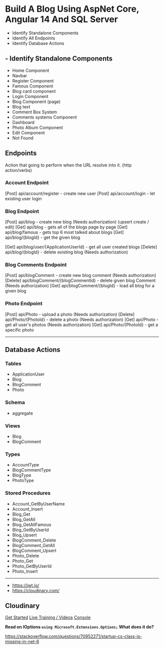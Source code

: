 # Build A Blog Using AspNet Core, Angular 14 And SQL Server

- Identify Standalone Components
- Identify All Endpoints
- Identify Database Actions

## - Identify Standalone Components
- Home Component
- Navbar
- Register Component
- Famous Component
- Blog card component
- Login Component
- Blog Component (page)
- Blog text
- Comment Box System
- Comments systems Component
- Dashboard
- Photo Album Component
- Edit Component
- Not Found

## Endpoints
Action that going to perform when the URL resolve into it. (http action/verbs)

### Account Endpoint
[Post] api/account/register - create new user
[Post] api/account/login - let existing user login

### Blog Endpoint
[Post] api/blog - create new blog (Needs authorization) (upsert create / edit)
[Get] api/blog - gets all of the blogs page by page
[Get] api/blog/famous - gets top 6 most talked about blogs
[Get] api/blog/{blogId} - get the given blog
<!-- [get] api/blog/user/{ApplicationUserId}/{blogId} - get the given blog -->
[Get] api/blog/user/{ApplicationUserId} - get all user created blogs
[Delete] api/blog/{blogId} - delete existing blog (Needs authorization)

### Blog Comments Endpoint
[Post] api/blogComment - create new blog comment (Needs authorization)
[Delete] api/blogComment/{blogCommentId} - delete given blog Comment (Needs authorization)
[Get] api/blogComment/{blogId} - load all blog for a given blog

### Photo Endpoint
[Post] api/Photo - upload a photo (Needs authorization)
[Delete] api/Photo/{PhotoId} - delete a photo (Needs authorization)
[Get] api/Photo - get all user's photos (Needs authorization)
[Get] api/Photo/{PhotoId} -  get a specific photo

---
## Database Actions
### Tables
- ApplicationUser
- Blog
- BlogComment
- Photo
### Schema
- aggregate
### Views
- Blog
- BlogComment
### Types
- AccountType
- BlogCommentType
- BlogType
- PhotoType
### Stored Procedures
- Account_GetByUserName
- Account_Insert
- Blog_Get
- Blog_GetAll
- Blog_GetAllFamous
- Blog_GetByUserId
- Blog_Upsert
- BlogComment_Delete
- BlogComment_GetAll
- BlogComment_Upsert
- Photo_Delete
- Photo_Get
- Photo_GetByUserId
- Photo_Insert

---
- https://jwt.io/
- https://cloudinary.com/

## Cloudinary
[Get Started](https://cloudinary.com/documentation/cloudinary_get_started)
[Live Training / Videos](https://training.cloudinary.com/courses/cloudinary-jumpstart-for-new-developer-users-40-minute-course)
[Console](https://console.cloudinary.com/console/c-4bf3cac031de8dc9af7c1c72f91dc2/getting-started)

**Read on IOptions `using Microsoft.Extensions.Options;` What does it do?**



https://stackoverflow.com/questions/70952271/startup-cs-class-is-missing-in-net-6
